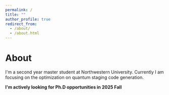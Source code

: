 ```yaml
---
permalink: /
title: ""
author_profile: true
redirect_from: 
  - /about/
  - /about.html
---
```


About 
======
I'm a second year master student at Northwestern University. Currently I am focusing on the optimization on quantum staging code generation. 

**I'm actively looking for Ph.D opportunities in 2025 Fall**


